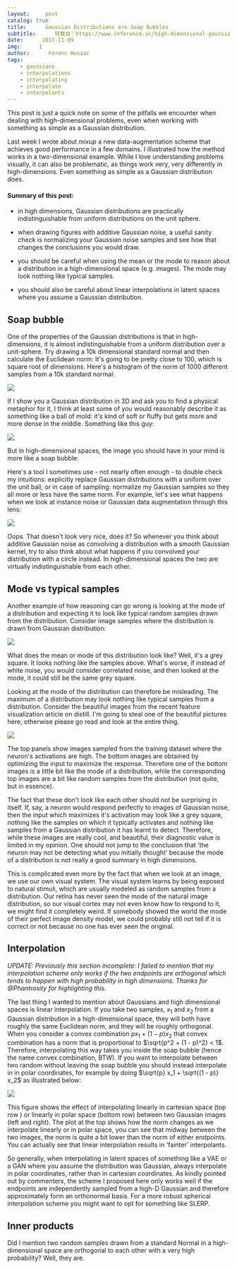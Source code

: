 ```yaml
---
layout:     post
catalog: true
title:      Gaussian Distributions are Soap Bubbles
subtitle:      转载自：https://www.inference.vc/high-dimensional-gaussian-distributions-are-soap-bubble/
date:      2017-11-09
img:      1
author:      Ferenc Huszar
tags:
    - gaussians
    - interpolations
    - interpolating
    - interpolate
    - interpolants
---
```


This post is just a quick note on some of the pitfalls we encounter when dealing with high-dimensional problems, even when working with something as simple as a Gaussian distribution.

Last week I wrote about *mixup* a new data-augmentation scheme that achieves good performance in a few domains. I illustrated how the method works in a two-dimensional example. While I love understanding problems visually, it can also be problematic, as things work very, very differently in high-dimensions. Even something as simple as a Gaussian distribution does.

#### Summary of this post:

- in high dimensions, Gaussian distributions are practically indistinguishable from uniform distributions on the unit sphere.

- when drawing figures with additive Gaussian noise, a useful sanity check is normalizing your Gaussian noise samples and see how that changes the conclusions you would draw.

- you should be careful when using the mean or the mode to reason about a distribution in a high-dimensional space (e.g. images). The mode may look nothing like typical samples.

- you should also be careful about linear interpolations in latent spaces where you assume a Gaussian distribution.


## Soap bubble

One of the properties of the Gaussian distributions is that in high-dimensions, it is almost indistinguishable from a uniform distribution over a unit-sphere. Try drawing a 10k dimensional standard normal and then calculate the Euclidean norm: It's going to be pretty close to 100, which is square root of dimensions. Here's a histogram of the norm of 1000 different samples from a 10k standard normal:

![](https://www.inference.vc/content/images/2017/11/download-90.png)


If I show you a Gaussian distribution in 3D and ask you to find a physical metaphor for it, I think at least some of you would reasonably describe it as something like a ball of mold: it's kind of soft or fluffy but gets more and more dense in the middle. Something like this guy:

![](https://www.inference.vc/content/images/2017/11/mold.jpg)


But in high-dimensional spaces, the image you should have in your mind is more like a soap bubble:

Here's a tool I sometimes use - not nearly often enough - to double check my intuitions: explicitly replace Gaussian distributions with a uniform over the unit ball, or in case of sampling: normalize my Gaussian samples so they all more or less have the same norm. For example, let's see what happens when we look at instance noise or Gaussian data augmentation through this lens:

![](https://www.inference.vc/content/images/2017/11/download-92.png)


Oops. That doesn't look very nice, does it? So whenever you think about additive Gaussian noise as convolving a distribution with a smooth Gaussian kernel, try to also think about what happens if you convolved your distribution with a circle instead. In high-dimensional spaces the two are virtually indistinguishable from each other.

## Mode vs typical samples

Another example of how reasoning can go wrong is looking at the mode of a distribution and expecting it to look like typical random samples drawn from the distribution. Consider image samples where the distribution is drawn from Gaussian distribution:

![](https://www.inference.vc/content/images/2017/11/download-94.png)


What does the mean or mode of this distribution look like? Well, it's a grey square. It looks nothing like the samples above. What's worse, if instead of white noise, you would consider correlated noise, and then looked at the mode, it could still be the same grey square.

Looking at the mode of the distribution can therefore be misleading. The maximum of a distribution may look nothing like typical samples from a distribution. Consider the beautiful images from the recent feature visualization article on distill. I'm going to steal one of the beautiful pictures here, otherwise please go read and look at the entire thing.

![](https://www.inference.vc/content/images/2017/11/Screen-Shot-2017-11-09-at-2.12.44-PM.png)


The top panels show images sampled from the training dataset where the neuron's activations are high. The bottom images are obtained by optimizing the input to maximize the response. Therefore one of the bottom images is a little bit like the mode of a distribution, while the corresponding top images are a bit like random samples from the distribution (not quite, but in essence).

The fact that these don't look like each other should not be surprising in itself. If, say, a neuron would respond perfectly to images of Gaussian noise, then the input which maximizes it's activation may look like a grey square, nothing like the samples on which it typically activates and nothing like samples from a Gaussian distribution it has learnt to detect. Therefore, while these images are really cool, and beautiful, their diagnostic value is limited in my opinion. One should not jump to the conclusion that 'the neuron may not be detecting what you initially thought' because the mode of a distribution is not really a good summary in high dimensions.

This is complicated even more by the fact that when we look at an image, we use our own visual system. The visual system learns by being exposed to natural stimuli, which are usually modeled as random samples from a distribution. Our retina has never seen the mode of the natural image distribution, so our visual cortex may not even know how to respond to it, we might find it completely weird. If somebody showed the world the mode of their perfect image density model, we could probably still not tell if it is correct or not because no one has ever seen the original.

## Interpolation

*UPDATE: Previously this section incomplete: I failed to mention that my interpolation scheme only works if the two endpoints are orthogonal which tends to happen with high probability in high dimensions. Thanks for @Phantrosity for highlighting this.*

The last thing I wanted to mention about Gaussians and high dimensional spaces is linear interpolation. If you take two samples, $x_1$ and $x_2$ from a Gaussian distribution in a high-dimensional space, they will both have roughly the same Euclidean norm, and they will be roughly orthogonal. When you consider a convex combination $p x_1 + (1 - p) x_2$ that convex combination has a norm that is proportional to $\sqrt{p^2 + (1 - p)^2} < 1$. Therefore, interpolating this way takes you inside the soap bubble (hence the name convex combination, BTW). If you want to interpolate between two random without leaving the soap bubble you should instead interpolate in in polar coordinates, for example by doing $\sqrt{p} x_1 + \sqrt{(1 - p)} x_2$ as illustrated below:

![](https://www.inference.vc/content/images/2017/11/download-95.png)


This figure shows the effect of interpolating linearly in cartesian space (top row ) or linearly in polar space (bottom row) between two Gaussian images (left and right). The plot at the top shows how the norm changes as we interpolate linearly or in polar space, you can see that midway between the two images, the norm is quite a bit lower than the norm of either endpoints. You can actually see that linear interpolation results in 'fainter' interpolants.

So generally, when interpolating in latent spaces of something like a VAE or a GAN where you assume the distribution was Gaussian, always interpolate in polar coordinates, rather than in cartesian coordinates. As kindly pointed out by commenters, the scheme I proposed here only works well if the endpoints are independently sampled from a high-D Gaussian and therefore approximately form an orthonormal basis. For a more robust spherical interpolation scheme you might want to opt for something like SLERP.

## Inner products

Did I mention two random samples drawn from a standard Normal in a high-dimensional space are orthogonal to each other with a very high probability? Well, they are.
